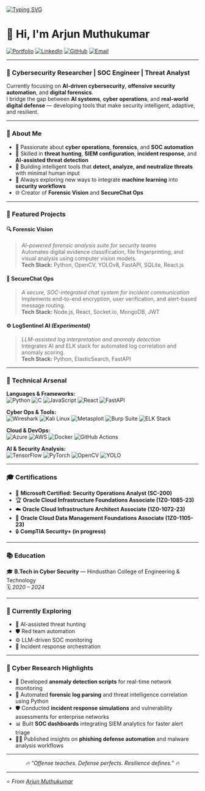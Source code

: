 [![Typing SVG](https://readme-typing-svg.demolab.com?font=Fira+Code&pause=1000&color=00FFFF&width=435&lines=Hi+I'm+Arjun+Muthukumar;Cybersecurity+Researcher+%7C+SOC+Engineer+%7C+Threat+Analyst)](https://git.io/typing-svg)

# 👋 Hi, I'm Arjun Muthukumar  
[![Portfolio](https://img.shields.io/badge/Portfolio-000000?style=for-the-badge&logo=About.me&logoColor=white)](https://arjunmuthukumar.netlify.app/)
[![LinkedIn](https://img.shields.io/badge/LinkedIn-0A66C2?style=for-the-badge&logo=linkedin&logoColor=white)](https://linkedin.com/in/arjunmuthukumar)
[![GitHub](https://img.shields.io/badge/GitHub-181717?style=for-the-badge&logo=github&logoColor=white)](https://github.com/arjunmuthukumar)
[![Email](https://img.shields.io/badge/Email-0078D4?style=for-the-badge&logo=gmail&logoColor=white)](mailto:arjunmuthukumar@email.com)

---

### 🧠 Cybersecurity Researcher | SOC Engineer | Threat Analyst  

Currently focusing on **AI-driven cybersecurity**, **offensive security automation**, and **digital forensics**.  
I bridge the gap between **AI systems**, **cyber operations**, and **real-world digital defense** — developing tools that make security intelligent, adaptive, and resilient.

---

### 🧩 About Me  

- 🔐 Passionate about **cyber operations**, **forensics**, and **SOC automation**  
- 🧰 Skilled in **threat hunting**, **SIEM configuration**, **incident response**, and **AI-assisted threat detection**  
- 🧠 Building intelligent tools that **detect, analyze, and neutralize threats** with minimal human input  
- 🚀 Always exploring new ways to integrate **machine learning** into **security workflows**  
- 🌐 Creator of **Forensic Vision** and **SecureChat Ops**

---

### 🧠 Featured Projects  

#### 🔍 **Forensic Vision**  
> *AI-powered forensic analysis suite for security teams*  
Automates digital evidence classification, file fingerprinting, and visual analysis using computer vision models.  
**Tech Stack:** Python, OpenCV, YOLOv8, FastAPI, SQLite, React.js  

#### 💬 **SecureChat Ops**  
> *A secure, SOC-integrated chat system for incident communication*  
Implements end-to-end encryption, user verification, and alert-based message routing.  
**Tech Stack:** Node.js, React, Socket.io, MongoDB, JWT  

#### ⚙️ **LogSentinel AI** *(Experimental)*  
> *LLM-assisted log interpretation and anomaly detection*  
Integrates AI and ELK stack for automated log correlation and anomaly scoring.  
**Tech Stack:** Python, ElasticSearch, FastAPI  

---

### 🧰 Technical Arsenal  

**Languages & Frameworks:**  
![Python](https://img.shields.io/badge/-Python-3776AB?style=flat-square&logo=python&logoColor=white)
![C](https://img.shields.io/badge/-C-A8B9CC?style=flat-square&logo=c&logoColor=black)
![JavaScript](https://img.shields.io/badge/-JavaScript-F7DF1E?style=flat-square&logo=javascript&logoColor=black)
![React](https://img.shields.io/badge/-React-61DAFB?style=flat-square&logo=react&logoColor=white)
![FastAPI](https://img.shields.io/badge/-FastAPI-009688?style=flat-square&logo=fastapi&logoColor=white)

**Cyber Ops & Tools:**  
![Wireshark](https://img.shields.io/badge/-Wireshark-1679A7?style=flat-square&logo=wireshark&logoColor=white)
![Kali Linux](https://img.shields.io/badge/-Kali%20Linux-557C94?style=flat-square&logo=kalilinux&logoColor=white)
![Metasploit](https://img.shields.io/badge/-Metasploit-1F1F1F?style=flat-square&logo=metasploit&logoColor=white)
![Burp Suite](https://img.shields.io/badge/-Burp%20Suite-FF6C37?style=flat-square&logo=burp-suite&logoColor=white)
![ELK Stack](https://img.shields.io/badge/-ELK%20Stack-005571?style=flat-square&logo=elasticstack&logoColor=white)

**Cloud & DevOps:**  
![Azure](https://img.shields.io/badge/-Azure-0078D4?style=flat-square&logo=microsoft-azure&logoColor=white)
![AWS](https://img.shields.io/badge/-AWS-232F3E?style=flat-square&logo=amazon-aws&logoColor=white)
![Docker](https://img.shields.io/badge/-Docker-2496ED?style=flat-square&logo=docker&logoColor=white)
![GitHub Actions](https://img.shields.io/badge/-GitHub%20Actions-2088FF?style=flat-square&logo=githubactions&logoColor=white)

**AI & Security Analysis:**  
![TensorFlow](https://img.shields.io/badge/-TensorFlow-FF6F00?style=flat-square&logo=tensorflow&logoColor=white)
![PyTorch](https://img.shields.io/badge/-PyTorch-EE4C2C?style=flat-square&logo=pytorch&logoColor=white)
![OpenCV](https://img.shields.io/badge/-OpenCV-5C3EE8?style=flat-square&logo=opencv&logoColor=white)
![YOLO](https://img.shields.io/badge/-YOLOv8-00FFFF?style=flat-square&logo=yolo&logoColor=black)

---

### 🎓 Certifications  

- 🧩 **Microsoft Certified: Security Operations Analyst (SC-200)**  
- 🏆 **Oracle Cloud Infrastructure Foundations Associate (1Z0-1085-23)**  
- ☁️ **Oracle Cloud Infrastructure Architect Associate (1Z0-1072-23)**  
- 🧠 **Oracle Cloud Data Management Foundations Associate (1Z0-1105-23)**
- 🔒 **CompTIA Security+ (in progress)**   

---

### 📚 Education  

🎓 **B.Tech in Cyber Security** — Hindusthan College of Engineering & Technology  
🗓️ *2020 – 2024*

---

### 🌱 Currently Exploring  

- 🤖 AI-assisted threat hunting  
- 🛡️ Red team automation  
- ⚙️ LLM-driven SOC monitoring  
- 🚨 Incident response orchestration  

---

### 🧠 Cyber Research Highlights  

- 🚨 Developed **anomaly detection scripts** for real-time network monitoring  
- 🧩 Automated **forensic log parsing** and threat intelligence correlation using Python  
- 🛡️ Conducted **incident response simulations** and vulnerability assessments for enterprise networks  
- 📊 Built **SOC dashboards** integrating SIEM analytics for faster alert triage  
- 🕵️‍♂️ Published insights on **phishing defense automation** and malware analysis workflows  

---

<p align="center">
  <i>🔥 “Offense teaches. Defense perfects. Resilience defines.” 🔥</i>
</p>

---

⭐️ *From [Arjun Muthukumar](https://github.com/arjunmuthukumar)*
